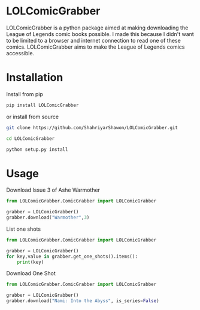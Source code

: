 # LOLComicGrabber

LOLComicGrabber is a python package aimed at making downloading the League of Legends comic books possible. I made this because I didn't want to be limited to a browser and internet connection to read one of these comics. LOLComicGrabber aims to make the League of Legends comics accessible.

# Installation
Install from pip

```bash 
pip install LOLComicGrabber
```

or install from source

```bash
git clone https://github.com/ShahriyarShawon/LOLComicGrabber.git
```
```bash
cd LOLComicGrabber
```
```bash
python setup.py install 
```


# Usage

Download Issue 3 of Ashe Warmother
```python
from LOLComicGrabber.ComicGrabber import LOLComicGrabber

grabber = LOLComicGrabber()
grabber.download("Warmother",3)
```

List one shots
```python
from LOLComicGrabber.ComicGrabber import LOLComicGrabber

grabber = LOLComicGrabber()
for key,value in grabber.get_one_shots().items():
    print(key)
```

Download One Shot
```python
from LOLComicGrabber.ComicGrabber import LOLComicGrabber

grabber = LOLComicGrabber()
grabber.download("Nami: Into the Abyss", is_series=False)
```